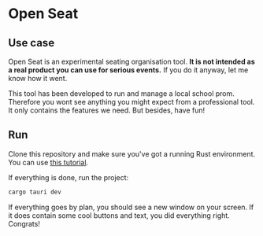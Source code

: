 # Open Seat
## Use case
Open Seat is an experimental seating organisation tool. **It is not intended as a real product you can use for serious events.** If you do it anyway, let me know how it went.

This tool has been developed to run and manage a local school prom. Therefore you wont see anything you might expect from a professional tool. It only contains the features we need. But besides, have fun!

## Run
Clone this repository and make sure you've got a running Rust environment. You can use [this tutorial](https://tauri.app/v1/guides/getting-started/prerequisites).


If everything is done, run the project:

```bash
cargo tauri dev
```
If everything goes by plan, you should see a new window on your screen. If it does contain some cool buttons and text, you did everything right. Congrats!